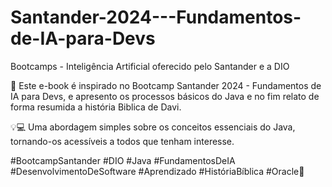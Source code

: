 # Santander-2024---Fundamentos-de-IA-para-Devs
Bootcamps - Inteligência Artificial oferecido pelo Santander e a DIO

🚀 Este e-book é inspirado no Bootcamp Santander 2024 - Fundamentos de IA para Devs, e
apresento os processos básicos do Java e no fim relato de forma resumida a história Biblica de Davi. 

💡💻 Uma abordagem simples sobre os conceitos essenciais do Java, tornando-os acessíveis a todos que tenham interesse.

#BootcampSantander #DIO #Java #FundamentosDeIA #DesenvolvimentoDeSoftware #Aprendizado #HistóriaBíblica #Oracle🌟
